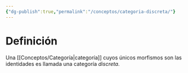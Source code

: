 ```yaml
---
{"dg-publish":true,"permalink":"/conceptos/categoria-discreta/"}
---
```


# Definición 
Una [[Conceptos/Categoría\|categoría]] cuyos únicos morfismos son las identidades es llamada una categoría *discreta*.